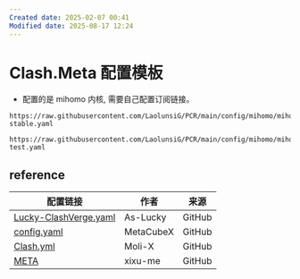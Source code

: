 ```yaml
---
Created date: 2025-02-07 00:41
Modified date: 2025-08-17 12:24
---
```

# Clash.Meta 配置模板

- 配置的是 mihomo 内核, 需要自己配置订阅链接。

```
https://raw.githubusercontent.com/LaolunsiG/PCR/main/config/mihomo/mihomo-stable.yaml
```

```
https://raw.githubusercontent.com/LaolunsiG/PCR/main/config/mihomo/mihomo-test.yaml
```

## reference

| 配置链接                                                                                                 | 作者        | 来源     |
| ---------------------------------------------------------------------------------------------------- | --------- | ------ |
| [Lucky-ClashVerge.yaml](https://raw.githubusercontent.com/As-Lucky/Lucky/main/Lucky-ClashVerge.yaml) | As-Lucky  | GitHub |
| [config.yaml](https://github.com/MetaCubeX/mihomo/blob/Meta/docs/config.yaml)                        | MetaCubeX | GitHub |
| [Clash.yml](https://github.com/Moli-X/Resources/raw/main/Clash/Clash.yml)                            | Moli-X    | GitHub |
| [META](https://github.com/xixu-me/META/blob/config/META.yaml)                                        | xixu-me   | GitHub |
